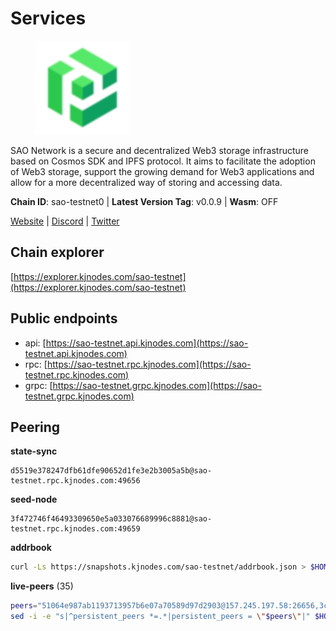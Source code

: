 # Services

<figure><img src="https://raw.githubusercontent.com/kj89/cosmos-images/main/logos/sao.png" width="150" alt=""><figcaption></figcaption></figure>

SAO Network is a secure and decentralized Web3 storage infrastructure  based on Cosmos SDK and IPFS protocol. It aims to facilitate the adoption  of Web3 storage, support the growing demand for Web3 applications and  allow for a more decentralized way of storing and accessing data.

**Chain ID**: sao-testnet0 | **Latest Version Tag**: v0.0.9 | **Wasm**: OFF

[Website](https://www.sao.network) | [Discord](https://discord.gg/f4xzfvPhhA) | [Twitter](https://twitter.com/SAONetwork)




## Chain explorer
[https://explorer.kjnodes.com/sao-testnet](https://explorer.kjnodes.com/sao-testnet)

## Public endpoints

* api: [https://sao-testnet.api.kjnodes.com](https://sao-testnet.api.kjnodes.com)
* rpc: [https://sao-testnet.rpc.kjnodes.com](https://sao-testnet.rpc.kjnodes.com)
* grpc: [https://sao-testnet.grpc.kjnodes.com](https://sao-testnet.grpc.kjnodes.com)

## Peering

**state-sync**

```text
d5519e378247dfb61dfe90652d1fe3e2b3005a5b@sao-testnet.rpc.kjnodes.com:49656
```

**seed-node**

```text
3f472746f46493309650e5a033076689996c8881@sao-testnet.rpc.kjnodes.com:49659
```

**addrbook**
```bash
curl -Ls https://snapshots.kjnodes.com/sao-testnet/addrbook.json > $HOME/.sao/config/addrbook.json
```

**live-peers** (35)
```bash
peers="51064e987ab1193713957b6e07a70589d97d2903@157.245.197.58:26656,3c769db2e0332c1728b87173084cdc9dc1ab24b2@65.21.134.202:15756,04f9bad9b3b5c657dc7c11b341074028fb2faf2c@203.23.128.181:26656,2f5b05d5a8fe73c7dd2830c5face9c1b5316cdc8@65.21.131.215:15756,651a0314b0563c187691a4ff7e715b8dfb32eaa6@64.226.71.203:26656,0c77942550c78ae8939b691b725a9dd7ffa4d864@185.219.142.182:27656,a8dc98984aff5131b04afb408ac605fabfc5bfe4@64.226.72.32:26656,b417aa497b83a616ef77774773c3071fc216aad0@206.189.59.199:26656,8eddcbb5682d375de489518fe41620d04518d116@188.166.182.215:27656,e926078d739912b6c843503c13168dee2af6a207@45.14.194.30:26656,1d4c2290729dad5a5cb464b487e2922b88e0d4e0@65.109.117.23:49656,be4d5db39afa804eb2eb9c44acecb43efd4527dc@65.109.81.119:21656,d5519e378247dfb61dfe90652d1fe3e2b3005a5b@65.109.68.190:49656,923df3e7e591a5716d51809e9366483fd3926a38@5.188.118.105:36656,d53118a48bfd3be582f9ffb4b6fefb5af3d31cac@116.203.226.63:26656,c6d7c5c8d8b780756f9ff31ef735221c4a589220@31.220.72.135:26656,91b67dd0d2904d95748e1ec5311e39033cfeaabc@65.109.92.240:1076,4823f49a75b4cec46e4411a3acd9e4ef55547485@157.90.226.166:26656,8028ba794ab03b98518cf0e3a76256dd4c82ff11@138.201.248.108:49656,4f7898c70637f2a5c65ea909afcd47c10f090863@213.133.100.172:27544,6642a126fbf5b2f8aa2f22dc169a9bb98f1c17a3@170.64.188.152:26656,48e9d12ec0e2cc80770777f0896429fd4d44d39d@209.126.13.77:27656,f64f50dd41caf5f05ee1d567ead0a46feb4dec50@164.92.173.124:26656,bf34e92211b840f044f8aed66455a73f9c7a4e10@167.99.73.24:26656,2391c496886d549eaef56eec922193b23e48119f@65.108.12.181:26756,e72060f6ece326a600be7854624f1731227c2c6c@113.161.144.108:26656,0f73577b17dbf79f4d7d9d8486684357477cd400@143.198.136.136:26656,3369d58ada8a5457c35b6710f2bd5216b863993f@34.106.73.81:26656,14e4a9a565508d0aac31f270d898fb6df82f1146@42.117.129.1:49656,025e75f3da8d3c760fcc0c7b16919b2b6e58c783@165.232.156.214:26656,bcb3f05e4b63a0e8dc5c57870e0412169d3a2290@109.123.243.68:26656,ada0a0b4b5b3d290cae51b946b33a1079d00df72@185.197.250.35:27656,ac3e7d132b2fac1e13887d4af129ec1998bbebee@66.225.243.53:10656,392a04576cd1cd19dfe2f065bcd911acfadff5f3@217.76.59.212:49656,31a7e4c42a765821aea41f1b09bb50181c4415a1@65.108.149.17:26656"
sed -i -e "s|^persistent_peers *=.*|persistent_peers = \"$peers\"|" $HOME/.sao/config/config.toml
```
